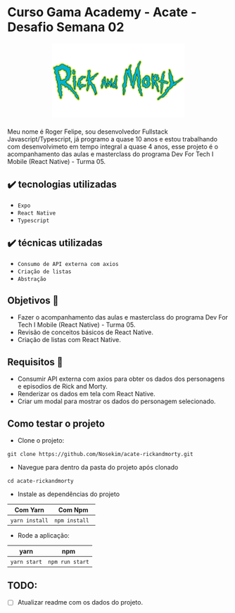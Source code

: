 # Curso Gama Academy - Acate - Desafio Semana 02

<div align="center" style="margin: 20px; text-align: center">  
  <img
    src="https://github.com/Nosekim/acate-rickandmorty/blob/main/Rick-And-Morty-Logo.png"
    alt="Rick and Morty"
    style="display: inline-block; margin: 0 auto; max-width: 300px"
    width="300">
</div>

Meu nome é Roger Felipe, sou desenvolvedor Fullstack Javascript/Typescript, já programo a quase 10 anos e estou trabalhando com desenvolvimeto em tempo integral a quase 4 anos, esse projeto é o acompanhamento das aulas e masterclass do programa Dev For Tech I Mobile (React Native) - Turma 05.

## ✔️ tecnologias utilizadas
- ``Expo``
- ``React Native``
- ``Typescript``

## ✔️ técnicas utilizadas
- ``Consumo de API externa com axios``
- ``Criação de listas``
- ``Abstração``

## Objetivos 🎯

- Fazer o acompanhamento das aulas e masterclass do programa Dev For Tech I Mobile (React Native) - Turma 05.
- Revisão de conceitos básicos de React Native.
- Criação de listas com React Native.

## Requisitos 📌

- Consumir API externa com axios para obter os dados dos personagens e episodios de Rick and Morty.
- Renderizar os dados em tela com React Native.
- Criar um modal para mostrar os dados do personagem selecionado.

## Como testar o projeto

- Clone o projeto:
```
git clone https://github.com/Nosekim/acate-rickandmorty.git
```
- Navegue para dentro da pasta do projeto após clonado
```
cd acate-rickandmorty
```
- Instale as dependências do projeto

|         Com Yarn    |      Com Npm         |
|---------------------|----------------------|
|```yarn install```   |```npm install ```    |

- Rode a aplicação:

|         yarn              |      npm         |
|--------------------------|----------------------|
|```yarn start``` |```npm run start``` |


## TODO:
- [ ] Atualizar readme com os dados do projeto.